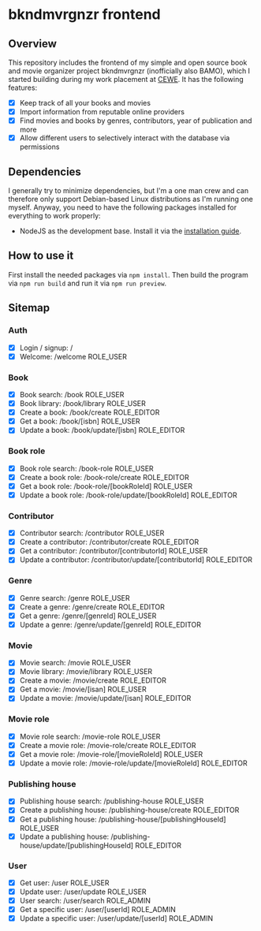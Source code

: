 # bkndmvrgnzr frontend

## Overview

This repository includes the frontend of my simple and open source book and movie organizer project bkndmvrgnzr (inofficially also BAMO), which I started building during my work placement at [CEWE](https://www.cewe.de/). It has the following features:

- [x] Keep track of all your books and movies
- [x] Import information from reputable online providers
- [x] Find movies and books by genres, contributors, year of publication and more
- [x] Allow different users to selectively interact with the database via permissions

## Dependencies

I generally try to minimize dependencies, but I'm a one man crew and can therefore only support Debian-based Linux
distributions as I'm running one myself. Anyway, you need to have the following packages installed for everything to
work properly:

- NodeJS as the development base. Install it via the [installation guide](https://github.com/nodesource/distributions#debinstall).

## How to use it

First install the needed packages via `npm install`. Then build the program via `npm run build` and run it via `npm run preview`.

## Sitemap

### Auth

- [x] Login / signup: /
- [x] Welcome: /welcome ROLE_USER

### Book

- [x] Book search: /book ROLE_USER
- [x] Book library: /book/library ROLE_USER
- [x] Create a book: /book/create ROLE_EDITOR
- [x] Get a book: /book/[isbn] ROLE_USER
- [x] Update a book: /book/update/[isbn] ROLE_EDITOR

### Book role

- [x] Book role search: /book-role ROLE_USER
- [x] Create a book role: /book-role/create ROLE_EDITOR
- [x] Get a book role: /book-role/[bookRoleId] ROLE_USER
- [x] Update a book role: /book-role/update/[bookRoleId] ROLE_EDITOR

### Contributor

- [x] Contributor search: /contributor ROLE_USER
- [x] Create a contributor: /contributor/create ROLE_EDITOR
- [x] Get a contributor: /contributor/[contributorId] ROLE_USER
- [x] Update a contributor: /contributor/update/[contributorId] ROLE_EDITOR

### Genre

- [x] Genre search: /genre ROLE_USER
- [x] Create a genre: /genre/create ROLE_EDITOR
- [x] Get a genre: /genre/[genreId] ROLE_USER
- [x] Update a genre: /genre/update/[genreId] ROLE_EDITOR

### Movie

- [x] Movie search: /movie ROLE_USER
- [x] Movie library: /movie/library ROLE_USER
- [x] Create a movie: /movie/create ROLE_EDITOR
- [x] Get a movie: /movie/[isan] ROLE_USER
- [x] Update a movie: /movie/update/[isan] ROLE_EDITOR

### Movie role

- [x] Movie role search: /movie-role ROLE_USER
- [x] Create a movie role: /movie-role/create ROLE_EDITOR
- [x] Get a movie role: /movie-role/[movieRoleId] ROLE_USER
- [x] Update a movie role: /movie-role/update/[movieRoleId] ROLE_EDITOR

### Publishing house

- [x] Publishing house search: /publishing-house ROLE_USER
- [x] Create a publishing house: /publishing-house/create ROLE_EDITOR
- [x] Get a publishing house: /publishing-house/[publishingHouseId] ROLE_USER
- [x] Update a publishing house: /publishing-house/update/[publishingHouseId] ROLE_EDITOR

### User

- [x] Get user: /user ROLE_USER
- [x] Update user: /user/update ROLE_USER
- [x] User search: /user/search ROLE_ADMIN
- [x] Get a specific user: /user/[userId] ROLE_ADMIN
- [x] Update a specific user: /user/update/[userId] ROLE_ADMIN